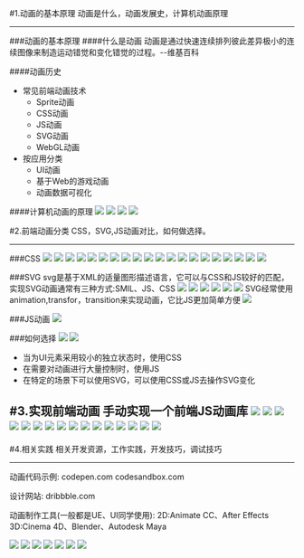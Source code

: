#1.动画的基本原理
动画是什么，动画发展史，计算机动画原理

---
###动画的基本原理
####什么是动画
动画是通过快速连续排列彼此差异极小的连续图像来制造运动错觉和变化错觉的过程。--维基百科

####动画历史
- 常见前端动画技术
  - Sprite动画
  - CSS动画
  - JS动画
  - SVG动画
  - WebGL动画
- 按应用分类
  - UI动画
  - 基于Web的游戏动画
  - 动画数据可视化

####计算机动画的原理
![](images/CPdonghuayuanli0.png)
![](images/CPdonghuayuanli1.png)
![](images/zhen0.png)
![](images/buquan0.png)

#2.前端动画分类
CSS，SVG,JS动画对比，如何做选择。

---
###CSS
![](images/cssdonghua0.png)
![](images/cssdonghua1.png)
![](images/cssdonghua2.png)
![](images/cssdonghua3.png)
![](images/cssdonghua4.png)
![](images/cssdonghua5.png)
![](images/cssdonghua6.png)
![](images/cssdonghua7.png)
![](images/cssdonghua8.png)
![](images/cssdonghua9.png)
![](images/cssdonghua10.png)
![](images/cssdonghua11.png)
![](images/cssdonghua12.png)
![](images/cssdonghua13.png)
![](images/cssdonghua14.png)
![](images/cssdonghua15.png)
![](images/cssdonghua16.png)
![](images/cssdonghua17.png)
![](images/cssdonghua18.png)
![](images/cssdonghua19.png)

###SVG
svg是基于XML的适量图形描述语言，它可以与CSS和JS较好的匹配，实现SVG动画通常有三种方式:SMIL、JS、CSS
![](images/ANsvg0.png)
![](images/ANsvg1.png)
![](images/ANsvg2.png)
![](images/ANsvg3.png)
![](images/ANsvg4.png)
![](images/ANsvg5.png)
SVG经常使用animation,transfor，transition来实现动画，它比JS更加简单方便
![](images/ANsvg6.png)

###JS动画
![](images/ANjs0.png)

###如何选择
![](images/ANc0.png)
![](images/ANc1.png)
- 当为UI元素采用较小的独立状态时，使用CSS
- 在需要对动画进行大量控制时，使用JS
- 在特定的场景下可以使用SVG，可以使用CSS或JS去操作SVG变化

#3.实现前端动画
手动实现一个前端JS动画库
![](images/ANshixian0.png)
![](images/ANshixian1.png)
![](images/ANshixian2.png)
![](images/ANshixian3.png)
![](images/ANshixian4.png)
![](images/ANshixian5.png)
![](images/ANshixian6.png)
![](images/ANshixian7.png)
![](images/ANshixian8.png)
![](images/ANshixian9.png)
![](images/ANshixian10.png)
![](images/ANshixian11.png)
![](images/ANshixian12.png)
![](images/ANshixian13.png)
![](images/ANshixian14.png)
![](images/ANshixian15.png)
---
#4.相关实践
相关开发资源，工作实践，开发技巧，调试技巧

---

动画代码示例:
codepen.com
codesandbox.com

设计网站:
dribbble.com

动画制作工具(一般都是UE、UI同学使用):
2D:Animate CC、After Effects
3D:Cinema 4D、Blender、Autodesk Maya

![](images/donghuaziyuan0.png)
![](images/donghuaziyuan1.png)
![](images/donghuaziyuan2.png)
![](images/donghuaziyuan3.png)
![](images/donghuaziyuan4.png)
![](images/donghuaziyuan5.png)
![](images/donghuaziyuan6.png)